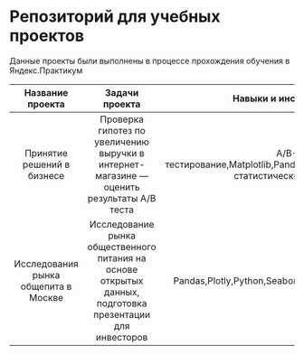 # Репозиторий для учебных проектов

Данные проекты были выполнены в процессе прохождения обучения в Яндекс.Практикум

| Название проекта | Задачи проекта | Навыки и инструменты |
| :--------------------: | :---------------------: |:---------------------------:|
| Принятие решений в бизнесе | Проверка гипотез по увеличению выручки в интернет-магазине — оценить результаты A/B теста | A/B-тестирование,Matplotlib,Pandas,Python,SciPy,проверка статистических гипотез|
| Исследования рынка общепита в Москве | Исследование рынка общественного питания на основе открытых данных, подготовка презентации для инвесторов | Pandas,Plotly,Python,Seaborn,визуализация данных |
